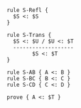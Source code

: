     rule S-Refl {
      $S <: $S
    }

    rule S-Trans {
      $S <: $U / $U <: $T
      -------------------
            $S <: $T
    }

    rule S-AB { A <: B }
    rule S-BC { B <: C }
    rule S-CD { C <: D }

    prove { A <: $T }
